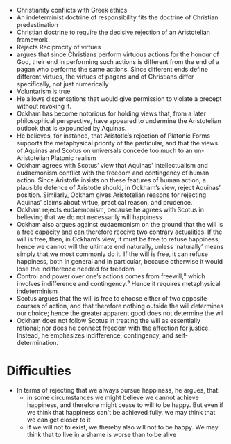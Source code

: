 - Christianity conflicts with Greek ethics
- An indeterminist doctrine of responsibility fits the doctrine of Christian predestination
- Christian doctrine to require the decisive rejection of an Aristotelian framework
- Rejects Reciprocity of virtues
- argues that since Christians perform virtuous actions for the honour of God, their end in performing such actions is different from the end of a pagan who performs the same actions. Since different ends define different virtues, the virtues of pagans and of Christians differ specifically, not just numerically
- Voluntarism is true
- He allows dispensations that would give permission to violate a precept without revoking it. 
- Ockham has become notorious for holding views that, from a later philosophical perspective, have appeared to undermine the Aristotelian outlook that is expounded by Aquinas.
- He believes, for instance, that Aristotle’s rejection of Platonic Forms supports the metaphysical priority of the particular, and that the views of Aquinas and Scotus on universals concede too much to an un-Aristotelian Platonic realism
- Ockham agrees with Scotus’ view that Aquinas’ intellectualism and eudaemonism conflict with the freedom and contingency of human action. Since Aristotle insists on these features of human action, a plausible defence of Aristotle should, in Ockham’s view, reject Aquinas’ position. Similarly, Ockham gives Aristotelian reasons for rejecting Aquinas’ claims about virtue, practical reason, and prudence. 
- Ockham rejects eudaemonism, because he agrees with Scotus in believing that we do not necessarily will happiness
- Ockham also argues against eudaemonism on the ground that the will is a free capacity and can therefore receive two contrary actualities. If the will is free, then, in Ockham’s view, it must be free to refuse happiness; hence we cannot will the ultimate end naturally, unless ‘naturally’ means simply that we most commonly do it. If the will is free, it can refuse happiness, both in general and in particular, because otherwise it would lose the indifference needed for freedom 
- Control and power over one’s actions comes from freewill,⁸ which involves indifference and contingency.⁹ Hence it requires metaphysical indeterminism 
- Scotus argues that the will is free to choose either of two opposite courses of action, and that therefore nothing outside the will determines our choice; hence the greater apparent good does not determine the wil 
- Ockham does not follow Scotus in treating the will as essentially rational; nor does he connect freedom with the affection for justice. Instead, he emphasizes indifference, contingency, and self-determination. 









# Difficulties 

- In terms of rejecting that we always pursue happiness, he argues, that:
    - in some circumstances we might believe we cannot achieve happiness, and therefore might cease to will to be happy. But even if we think that happiness can't be achieved fully, we may think that we can get closer to it      
    - If we will not to exist, we thereby also will not to be happy. We may think that to live in a shame is worse than to be alive